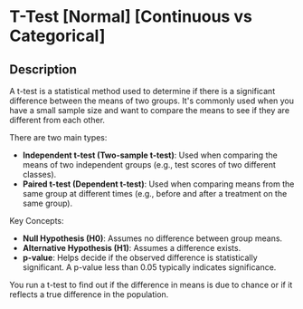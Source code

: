 # T-Test [Normal] [Continuous vs Categorical]

## Description

A t-test is a statistical method used to determine if there is a significant difference between the means of two groups. It's commonly used when you have a small sample size and want to compare the means to see if they are different from each other.

There are two main types:

- **Independent t-test (Two-sample t-test)**: Used when comparing the means of two independent groups (e.g., test scores of two different classes).
- **Paired t-test (Dependent t-test)**: Used when comparing means from the same group at different times (e.g., before and after a treatment on the same group).

Key Concepts:

- **Null Hypothesis (H0)**: Assumes no difference between group means.
- **Alternative Hypothesis (H1)**: Assumes a difference exists.
- **p-value**: Helps decide if the observed difference is statistically significant. A p-value less than 0.05 typically indicates significance.

You run a t-test to find out if the difference in means is due to chance or if it reflects a true difference in the population.

